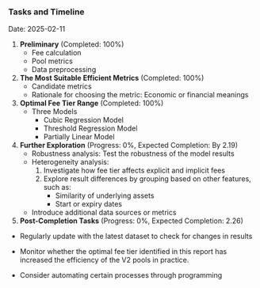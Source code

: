 ### Tasks and Timeline

Date: 2025-02-11

1. **Preliminary** (Completed: 100%)
   - Fee calculation
   - Pool metrics
   - Data preprocessing
2. **The Most Suitable Efficient Metrics** (Completed: 100%)
   - Candidate metrics
   - Rationale for choosing the metric: Economic or financial meanings
3. **Optimal Fee Tier Range** (Completed: 100%)
   - Three Models
     - Cubic Regression Model
     - Threshold Regression Model
     - Partially Linear Model
4. **Further Exploration** (Progress: 0%, Expected Completion: By 2.19)
   - Robustness analysis: Test the robustness of the model results
   - Heterogeneity analysis:
     1. Investigate how fee tier affects explicit and implicit fees
     2. Explore result differences by grouping based on other features, such as:
        - Similarity of underlying assets
        - Start or expiry dates
   - Introduce additional data sources or metrics
5. **Post-Completion Tasks** (Progress: 0%, Expected Completion: 2.26)
- Regularly update with the latest dataset to check for changes in results
   
-  Monitor whether the optimal fee tier identified in this report has increased the efficiency of the V2 pools in practice.
   
- Consider automating certain processes through programming